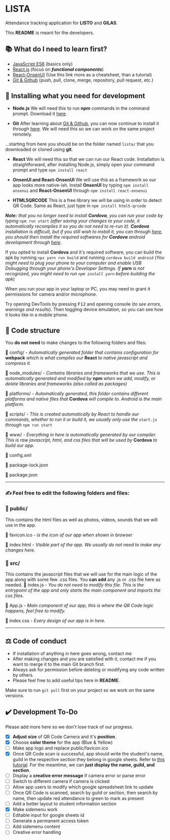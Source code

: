 # LISTA 
Attendance tracking application for **LISTO** and **GILAS**.

This **README** is meant for the developers.

## 📚 What do I need to learn first?

 - [JavaScript ES6](https://www.w3schools.com/js/js_es6.asp) (basics only)
 - [React.js](https://www.w3schools.com/react/default.asp) (focus on ***functional components***)
 - [React-OnsenUI](https://onsen.io/v2/api/react/) (Use this link more as a cheatsheet, than a tutorial)
 - [Git & Github](https://www.w3schools.com/git/) (push, pull, clone, merge, repository, pull request, etc.)

## 📩 Installing what you need for development

 - **Node.js**
    We will need this to run **npm** commands in the command prompt. Download it [here](https://nodejs.org/en/download/).
    
 - **Git**
    After learning about [Git & Github](https://www.w3schools.com/git/), you can now continue to install it through [here](https://gitforwindows.org/). We will need this so we can work on the same project remotely.

...starting from here you should be on the folder named `lista/` that you downloaded or cloned using **git**.

    
 - **React**
    We will need this so that we can run our React code. Installation is straightforward, after installing Node.js, simply open your command prompt and type `npm install react`

 - **OnsenUI and React-OnsenUI**
    We will use this as a framework so our app looks more native-ish. Install **OnsenUI** by typing `npm install onsenui` and **React-OnsenUI** through `npm install react-onsenui`

 - **HTML5QRCODE**
	This is a free library we will be using in order to detect QR Code. Same as React, just type in `npm install html5-qrcode`

***Note:** that you no longer need to install **Cordova**, you can run your code by typing* `npm run start` *(after saving your changes to your code, it automatically recompiles it so you do not need to re-run it)*. ***Cordova** installation is difficult, but if you still wish to install it, you can through [here](https://cordova.apache.org/docs/en/11.x/guide/cli/), you should then install the required softwares for **Cordova** android development through [here](https://cordova.apache.org/docs/en/11.x/guide/platforms/android/index.html).*

If you opted to install **Cordova** and it's required software, you can build the apk by running `npx yarn run build` and running `cordova build android` (*You might need to plug your phone to your computer and enable USB Debugging through your phone's Developer Settings. If **yarn** is not recognized, you might need to run `npm install yarn` before building the apk*)

When you run your app in your laptop or PC, you may need to grant it permissions for camera and/or microphone.

Try opening DevTools by pressing <kbd>F12</kbd> and opening console (*to see errors, warnings and results*). Then toggling device emulation, so you can see how it looks like in a mobile phone.

## 🧬 Code structure
You **do not need** to make changes to the following folders and files:

📁 config/ - *Automatically generated folder that contains configuration for* **webpack** *which is what compiles our*  **React** *to native javascript and compress it.*

📁 node_modules/ - *Contains libraries and frameworks that we use. This is automatically generated and modified by* **npm** *when we add, modify, or delete libraries and frameworks (also called as packages)*

📁 platforms/ - *Automatically generated, this folder contains different platforms and native files that* **Cordova** *will compile to. Android is the main platform.*

📁 scripts/ - *This is created automatically by React to handle our commands, whether to run it or build it, we usually only use the* `start.js` *through* `npm run start`

📁 www/ - *Everything in here is automatically generated by our compiler. This is raw javascript, html, and css files that will be used by* **Cordova** *to build our app.*

📜 config.xml

📜 package-lock.json

📜 package.json


---
###  ✍️ Feel free to edit the following folders and files:
### 📁 public/
This contains the html files as well as photos, videos, sounds that we will use in the app.

📜 favicon.ico  - *is the icon of our app when shown in browser*

📜 index.html  - *Visible part of the app. We usually do not need to make any changes here.*



### 📁 src/
This contains the javascript files that we will use for the main logic of the app along with some few .css files. You **can add** any .js or .css file here as needed.
📜 index.js  - *You do not need to modify this file. This is the entrypoint of the app and only starts the main component and imports the css files.*

📜 App.js  - *Main component of our app, this is where the QR Code logic happens, feel free to modify.*

📜 index.css  - *Every design of our app is in here.*

---

## ⚖️ Code of conduct
- If installation of anything in here goes wrong, contact me
- After making changes and you are satisfied with it, contact me if you want to merge it to the main Git branch first.
- Always ask for permission before deleting or modifying any code written by others.
- Please feel free to add useful tips here in **README**.

Make sure to run `git pull` first on your project so we work on the same versions.

## ✔️ Development To-Do
Please add more here so we don't lose track of our progress.
 - [x] **Adjust size** of QR Code Camera and it's **position**.
 - [x] Choose **color theme** for the app (Blue & Yellow)
 - [ ] Make app logo and replace public/favicon.ico
 - [x] Once QR Code scan is successful, app should write the student's name, guild in the respective section they belong in google sheets. Refer to [this tutorial](https://levelup.gitconnected.com/google-sheets-api-tutorial-with-javascript-588f581aa1d9). For the meantime, we can ****just display** the name, guild, and section**.
 - [ ] Display a **creative error message** if camera error or parse error
 - [ ] Switch to different camera if camera is clicked
 - [ ] Allow app users to modify which google spreadsheet link to update
 - [ ] Once QR Code is scanned, search by guild or section, then search by name, then update red attendance to green to mark as present
 - [ ] Add a better layout to student information section
 - [x] Make sidemenu work
 - [ ] Editable input for google sheets id
 - [ ] Generate a permanent access token
 - [ ] Add sidemenu content
 - [ ] Creative error handling
